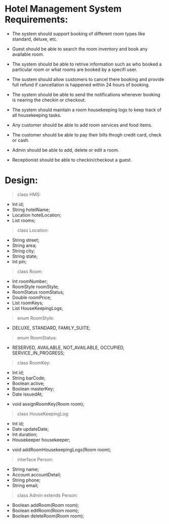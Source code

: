 # Hotel Management System Requirements:
>
* The system should support booking of different room types like standard, deluxe, etc.

* Guest should be able to search the room inventory and book any available room.

* The system should be able to retrive information such as who booked a particular room or what rooms are booked by a specifi user.

* The sustem should allow customers to cancel there booking and provide full refund if cancellation is happened within 24 hours of booking.

* The system should be able to send the notifications whenever booking is nearing the checkin or checkout.

* The system should maintain a room housekeeping logs to keep track of all housekeeping tasks.

* Any customer should be able to add room services and food items.

* The customer should be able to pay their bills throgh credit card, check or cash.

* Admin should be able to add, delete or edit a room.

* Receptionist should be able to checkin/checkout a guest.

# Design:

> class HMS:
- Int id;
- String hotelName;
- Location hotelLocation;
- List<Room> rooms;

> class Location:
- String street;
- String area;
- String city;
- String state;
- Int pin;

> class Room:
- Int roomNumber;
- RoomStyle roomStyle;
- RoomStatus roomStatus;
- Double roomPrice;
- List<RoomKey> roomKeys;
- List<HouseKeepingLog> HouseKeepingLogs;

> enum RoomStyle:
- DELUXE, STANDARD, FAMILY_SUITE;

> enum RoomStatus:
- RESERVED, AVAILABLE, NOT_AVAILABLE, OCCUPIED, SERVICE_IN_PROGRESS;

> class RoomKey:
- Int id;
- String barCode;
- Boolean active;
- Boolean masterKey;
- Date issuedAt;
+ void assignRoomKey(Room room);

> class HouseKeepingLog:
- Int id;
- Date updateDate;
- Int duration;
- Housekeeper housekeeper;
+ void addRoomHousekeepingLogs(Room room);

> interface Person:
- String name;
- Account accountDetail;
- String phone;
- String email;

> class Admin extends Person:
+ Boolean addRoom(Room room);
+ Boolean editRoom(Room room);
+ Boolean deleteRoom(Room room);